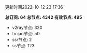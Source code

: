 更新时间2022-10-12 23:17:36

**总订阅: 64**
**总节点: 4342**
**有效节点: 495**
- v2ray节点: 320
- trojan节点: 50
- ssr节点: 2
- ss节点: 123
